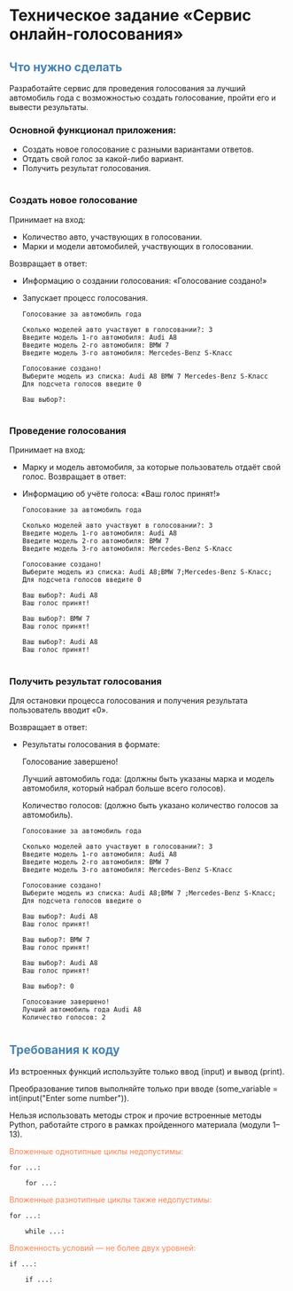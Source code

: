 
# Техническое задание «Сервис онлайн-голосования»

## <span style='color: #4682B4'>Что нужно сделать</span>
Разработайте сервис для проведения голосования за лучший автомобиль года с возможностью создать голосование, пройти его и вывести результаты.

### Основной функционал приложения: 

* Создать новое голосование с разными вариантами ответов.
* Отдать свой голос за какой-либо вариант.
* Получить результат голосования.

#
### Создать новое голосование

Принимает на вход:
* Количество авто, участвующих в голосовании.
* Марки и модели автомобилей, участвующих в голосовании.

Возвращает в ответ:
* Информацию о создании голосования: «Голосование создано!»
* Запускает процесс голосования.


    ```
    Голосование за автомобиль года

    Сколько моделей авто участвуют в голосовании?: 3
    Введите модель 1-го автомобиля: Audi A8
    Введите модель 2-го автомобиля: BMW 7
    Введите модель 3-го автомобиля: Mercedes-Benz S-Класс

    Голосование создано!
    Выберите модель из списка: Audi A8 BMW 7 Mercedes-Benz S-Класс
    Для подсчета голосов введите 0

    Ваш выбор?:
    ```

#
### Проведение голосования
Принимает на вход:
* Марку и модель автомобиля, за которые пользователь отдаёт свой голос.
Возвращает в ответ:
* Информацию об учёте голоса: «Ваш голос принят!»

    ``` 
    Голосование за автомобиль года

    Сколько моделей авто участвуют в голосовании?: 3
    Введите модель 1-го автомобиля: Audi A8
    Введите модель 2-го автомобиля: BMW 7
    Введите модель 3-го автомобиля: Mercedes-Benz S-Класс

    Голосование создано!
    Выберите модель из списка: Audi A8;BMW 7;Mercedes-Benz S-Класс;
    Для подсчета голосов введите 0

    Ваш выбор?: Audi A8
    Ваш голос принят!

    Ваш выбор?: BMW 7
    Ваш голос принят!

    Ваш выбор?: Audi A8
    Ваш голос принят!
    ```
#
### Получить результат голосования
Для остановки процесса голосования и получения результата пользователь вводит «0».

Возвращает в ответ:

* Результаты голосования в формате:

    Голосование завершено!

    Лучший автомобиль года: (должны быть указаны марка и модель автомобиля, который набрал больше всего голосов).

    Количество голосов: (должно быть указано количество голосов за автомобиль).

    ```
    Голосование за автомобиль года

    Сколько моделей авто участвуют в голосовании?: 3
    Введите модель 1-го автомобиля: Audi A8
    Введите модель 2-го автомобиля: BMW 7
    Введите модель 3-го автомобиля: Mercedes-Benz S-Класс

    Голосование создано!
    Выберите модель из списка: Audi A8;BMW 7 ;Mercedes-Benz S-Класс;
    Для подсчета голосов введите о

    Ваш выбор?: Audi A8
    Ваш голос принят!

    Ваш выбор?: BMW 7
    Ваш голос принят!

    Ваш выбор?: Audi A8
    Ваш голос принят!

    Ваш выбор?: 0

    Голосование завершено!
    Лучший автомобиль года Audi A8
    Количество голосов: 2
    ```
#
## <span style='color: #4682B4'>Требования к коду</span>
Из встроенных функций используйте только ввод (input) и вывод (print).

Преобразование типов выполняйте только при вводе (some_variable = int(input("Enter some number")).

Нельзя использовать методы строк и прочие встроенные методы Python, работайте строго в рамках пройденного материала (модули 1–13).

<span style='color:#FF7F50'>Вложенные однотипные циклы недопустимы:</span>

``` 
for ...:

    for ...: 
```

<span style='color:#FF7F50'>Вложенные разнотипные циклы также недопустимы:</span>

```
for ...:

    while ...:
```

<span style='color:#FF7F50'>Вложенность условий — не более двух уровней:</span>

```
if ...:

    if ...:
```



<span style='color:#FF7F50'></span>